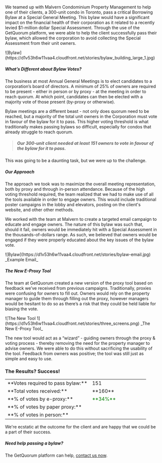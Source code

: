 We teamed up with Malvern Condominium Property Management to help one of their clients, a 300-unit condo in Toronto, pass a critical Borrowing Bylaw at a Special General Meeting. This bylaw would have a significant impact on the financial health of their corporation as it related to a recently levied $1-million dollar Special Assessment. Through the use of the GetQuorum platform, we were able to help the client successfully pass their bylaw, which allowed the corporation to avoid collecting the Special Assessment from their unit owners.

<div class="flex">
![Bylaw](https://d1v53h6w11vaa4.cloudfront.net/stories/bylaw_building_large_1.jpg)
</div>

##### What’s Different about Bylaw Votes?

The business at most Annual General Meetings is to elect candidates to a corporation’s board of directors. A minimum of 25% of owners are required to be present - either in person or by proxy - at the meeting in order to reach quorum. At which point, candidates can then be elected with a majority vote of those present (by-proxy or otherwise).

Bylaw meetings are a different beast - not only does quorum need to be reached, but a majority of the total unit owners in the Corporation must vote in favour of the bylaw for it to pass. This higher voting threshold is what traditionally makes passing bylaws so difficult, especially for condos that already struggle to reach quorum.

> ##### Our 300-unit client needed at least 151 owners to vote in favour of the bylaw for it to pass.

This was going to be a daunting task, but we were up to the challenge.

##### Our Approach

The approach we took was to maximize the overall meeting representation, both by proxy and through in-person attendance. Because of the high voting threshold required, the team realized that we had to make use of all the tools available in order to engage owners. This would include traditional poster campaigns in the lobby and elevators, posting on the client's website, and other other methods.

We worked with the team at Malvern to create a targeted email campaign to educate and engage owners. The nature of this bylaw was such that, should it fail, owners would be immediately hit with a Special Assessment in the thousands-of-dollars range. As such, we believed that owners would be engaged if they were properly educated about the key issues of the bylaw vote.

<div class="flex">
![Bylaw](https://d1v53h6w11vaa4.cloudfront.net/stories/bylaw-email.jpg)
_Example Email_
</div>

##### The New E-Proxy Tool

The team at GetQuorum created a new version of the proxy tool based on feedback we’ve received from previous campaigns. Traditionally, proxies were confusing for owners to fill out. Owners would rely on the property manager to guide them through filling out the proxy, however managers would be hesitant to do so as there’s a risk that they could be held liable for biasing the vote.

<div class="flex">
![The New Tool 1](https://d1v53h6w11vaa4.cloudfront.net/stories/three_screens.png)
_The New E-Proxy Tool_
</div>

The new tool would act as a “wizard” - guiding owners through the proxy & voting process - thereby removing the need for the property manager to advise owners. We were able to do this without sacrificing the usability of the tool. Feedback from owners was positive; the tool was still just as simple and easy to use.

### The Results? Success!

<table class="striped">
  <tbody>
    <tr><td width="60%">**Votes required to pass bylaw:**</td><td>151</td></tr>
    <tr><td>**Total votes received:**</td><td>**160**</td></tr>
    <tr><td>**% of votes by e-proxy:**</td><td style="color: green">**34%**</td></tr>
    <tr><td>**% of votes by paper proxy:**</td><td></td></tr>
    <tr><td>**% of votes in person:**</td><td></td></tr>
  </tbody>
</table>

We're ecstatic at the outcome for the client and are happy that we could be a part of their success.

##### Need help passing a bylaw?  

The GetQuorum platform can help, [contact us now](/contact).
